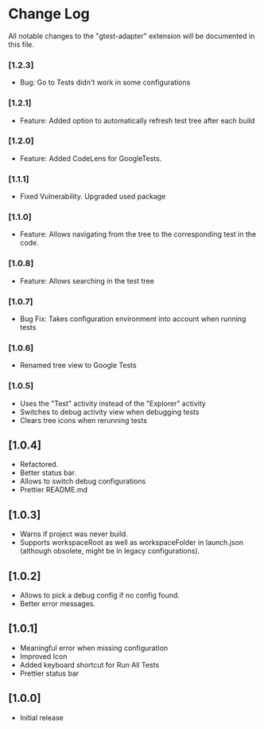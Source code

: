 # Change Log
All notable changes to the "gtest-adapter" extension will be documented in this file.

### [1.2.3]

* Bug: Go to Tests didn't work in some configurations
 
### [1.2.1]

* Feature: Added option to automatically refresh test tree after each build

### [1.2.0]

* Feature: Added CodeLens for GoogleTests.

### [1.1.1]

* Fixed Vulnerability. Upgraded used package

### [1.1.0]

* Feature: Allows navigating from the tree to the corresponding test in the code.

### [1.0.8]

* Feature: Allows searching in the test tree

### [1.0.7]

* Bug Fix: Takes configuration environment into account when running tests

### [1.0.6]

* Renamed tree view to Google Tests

### [1.0.5]

* Uses the "Test" activity instead of the "Explorer" activity
* Switches to debug activity view when debugging tests
* Clears tree icons when rerunning tests

## [1.0.4]

- Refactored.
- Better status bar.
- Allows to switch debug configurations
- Prettier README.md


## [1.0.3]

- Warns if project was never build.
- Supports workspaceRoot as well as workspaceFolder in launch.json (although obsolete, might be in legacy configurations).

## [1.0.2]

- Allows to pick a debug config if no config found.
- Better error messages.

## [1.0.1]
- Meaningful error when missing configuration
- Improved Icon
- Added keyboard shortcut for Run All Tests
- Prettier status bar

## [1.0.0]
- Initial release
